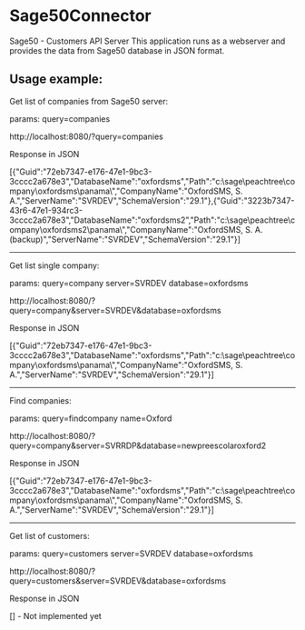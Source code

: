# Sage50Connector
Sage50 - Customers API Server
This application runs as a webserver and provides the data from Sage50 database in JSON format.

Usage example:
------------------------------------------------

Get list of companies from Sage50 server:

params:
query=companies

http://localhost:8080/?query=companies

Response in JSON

[{"Guid":"72eb7347-e176-47e1-9bc3-3cccc2a678e3","DatabaseName":"oxfordsms","Path":"c:\\sage\\peachtree\\company\\oxfordsms\\panama\\","CompanyName":"OxfordSMS, S. A.","ServerName":"SVRDEV","SchemaVersion":"29.1"},{"Guid":"3223b7347-43r6-47e1-934rc3-3cccc2a678e3","DatabaseName":"oxfordsms2","Path":"c:\\sage\\peachtree\\company\\oxfordsms2\\panama\\","CompanyName":"OxfordSMS, S. A. (backup)","ServerName":"SVRDEV","SchemaVersion":"29.1"}]

------------------------------------------------

Get list single company:

params:
query=company
server=SVRDEV
database=oxfordsms

http://localhost:8080/?query=company&server=SVRDEV&database=oxfordsms

Response in JSON

[{"Guid":"72eb7347-e176-47e1-9bc3-3cccc2a678e3","DatabaseName":"oxfordsms","Path":"c:\\sage\\peachtree\\company\\oxfordsms\\panama\\","CompanyName":"OxfordSMS, S. A.","ServerName":"SVRDEV","SchemaVersion":"29.1"}]

------------------------------------------------

Find companies:

params:
query=findcompany
name=Oxford

http://localhost:8080/?query=company&server=SVRRDP&database=newpreescolaroxford2

Response in JSON

[{"Guid":"72eb7347-e176-47e1-9bc3-3cccc2a678e3","DatabaseName":"oxfordsms","Path":"c:\\sage\\peachtree\\company\\oxfordsms\\panama\\","CompanyName":"OxfordSMS, S. A.","ServerName":"SVRDEV","SchemaVersion":"29.1"}]



------------------------------------------------

Get list of customers:

params:
query=customers
server=SVRDEV
database=oxfordsms

http://localhost:8080/?query=customers&server=SVRDEV&database=oxfordsms

Response in JSON

[] - Not implemented yet



